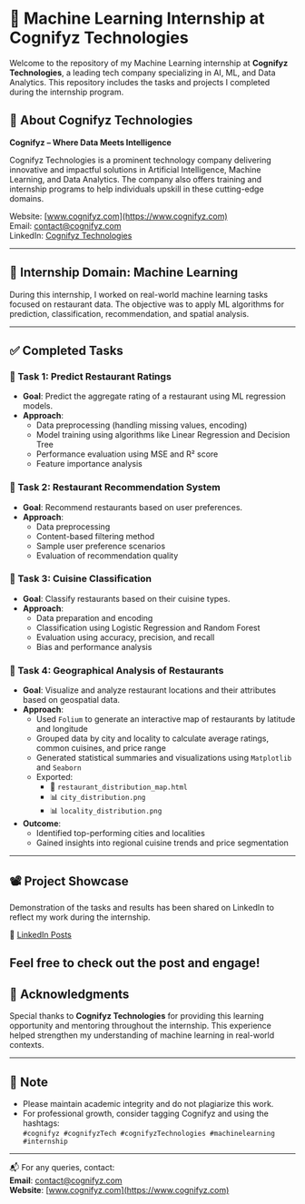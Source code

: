 # 🧠 Machine Learning Internship at Cognifyz Technologies

Welcome to the repository of my Machine Learning internship at **Cognifyz Technologies**, a leading tech company specializing in AI, ML, and Data Analytics. This repository includes the tasks and projects I completed during the internship program.

## 📌 About Cognifyz Technologies

**Cognifyz – Where Data Meets Intelligence**

Cognifyz Technologies is a prominent technology company delivering innovative and impactful solutions in Artificial Intelligence, Machine Learning, and Data Analytics. The company also offers training and internship programs to help individuals upskill in these cutting-edge domains.

Website: [www.cognifyz.com](https://www.cognifyz.com)  
Email: contact@cognifyz.com  
LinkedIn: [Cognifyz Technologies](https://linkedin.com/company/cognifyz-technologies)

---

## 🎯 Internship Domain: Machine Learning

During this internship, I worked on real-world machine learning tasks focused on restaurant data. The objective was to apply ML algorithms for prediction, classification, recommendation, and spatial analysis.

---

## ✅ Completed Tasks

### 🔹 Task 1: Predict Restaurant Ratings
- **Goal**: Predict the aggregate rating of a restaurant using ML regression models.
- **Approach**:
  - Data preprocessing (handling missing values, encoding)
  - Model training using algorithms like Linear Regression and Decision Tree
  - Performance evaluation using MSE and R² score
  - Feature importance analysis

### 🔹 Task 2: Restaurant Recommendation System
- **Goal**: Recommend restaurants based on user preferences.
- **Approach**:
  - Data preprocessing
  - Content-based filtering method
  - Sample user preference scenarios
  - Evaluation of recommendation quality

### 🔹 Task 3: Cuisine Classification
- **Goal**: Classify restaurants based on their cuisine types.
- **Approach**:
  - Data preparation and encoding
  - Classification using Logistic Regression and Random Forest
  - Evaluation using accuracy, precision, and recall
  - Bias and performance analysis

### 🔹 Task 4: Geographical Analysis of Restaurants
- **Goal**: Visualize and analyze restaurant locations and their attributes based on geospatial data.
- **Approach**:
  - Used `Folium` to generate an interactive map of restaurants by latitude and longitude
  - Grouped data by city and locality to calculate average ratings, common cuisines, and price range
  - Generated statistical summaries and visualizations using `Matplotlib` and `Seaborn`
  - Exported:
    - 📍 `restaurant_distribution_map.html`
    - 📊 `city_distribution.png`
    - 📊 `locality_distribution.png`
- **Outcome**:
  - Identified top-performing cities and localities
  - Gained insights into regional cuisine trends and price segmentation

---

## 📽️ Project Showcase

Demonstration of the tasks and results has been shared on LinkedIn to reflect my work during the internship.

🔗 [LinkedIn Posts](https://www.linkedin.com/in/gudurujeevankumar/)

Feel free to check out the post and engage!  
---

## 🙌 Acknowledgments

Special thanks to **Cognifyz Technologies** for providing this learning opportunity and mentoring throughout the internship. This experience helped strengthen my understanding of machine learning in real-world contexts.

---

## 📢 Note

- Please maintain academic integrity and do not plagiarize this work.
- For professional growth, consider tagging Cognifyz and using the hashtags:  
  `#cognifyz #cognifyzTech #cognifyzTechnologies #machinelearning #internship`

---

📬 For any queries, contact:  
**Email**: contact@cognifyz.com  
**Website**: [www.cognifyz.com](https://www.cognifyz.com)
